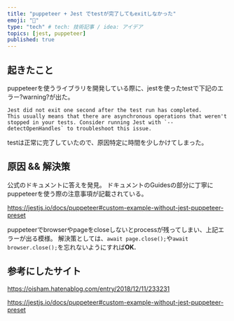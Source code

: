 ```yaml
---
title: "puppeteer + Jest でtestが完了してもexitしなかった"
emoji: "🥝"
type: "tech" # tech: 技術記事 / idea: アイデア
topics: [jest, puppeteer]
published: true
---
```


## 起きたこと
puppeteerを使うライブラリを開発している際に、jestを使ったtestで下記のエラー?warning?が出た。

```
Jest did not exit one second after the test run has completed.
This usually means that there are asynchronous operations that weren't stopped in your tests. Consider running Jest with `--detectOpenHandles` to troubleshoot this issue.
```

testは正常に完了していたので、原因特定に時間を少しかけてしまった。

## 原因 && 解決策
公式のドキュメントに答えを発見。
ドキュメントのGuidesの部分に丁寧にpuppeteerを使う際の注意事項が記載されている。

https://jestjs.io/docs/puppeteer#custom-example-without-jest-puppeteer-preset

puppeteerでbrowserやpageをcloseしないとprocessが残ってしまい、上記エラーが出る模様。
解決策としては、`await page.close();`や`await browser.close();`を忘れないようにすれば**OK.**

## 参考にしたサイト

https://oisham.hatenablog.com/entry/2018/12/11/233231

https://jestjs.io/docs/puppeteer#custom-example-without-jest-puppeteer-preset




